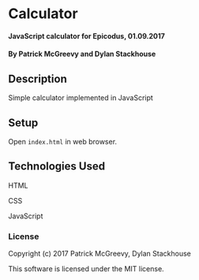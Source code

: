 # Calculator

#### JavaScript calculator for Epicodus, 01.09.2017

#### By Patrick McGreevy and Dylan Stackhouse

## Description

Simple calculator implemented in JavaScript

## Setup

Open `index.html` in web browser.

## Technologies Used

HTML

CSS

JavaScript

### License

Copyright (c) 2017 Patrick McGreevy, Dylan Stackhouse

This software is licensed under the MIT license.

